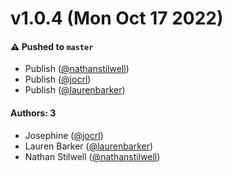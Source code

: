 # v1.0.4 (Mon Oct 17 2022)

#### ⚠️ Pushed to `master`

- Publish ([@nathanstilwell](https://github.com/nathanstilwell))
- Publish ([@jocrl](https://github.com/jocrl))
- Publish ([@laurenbarker](https://github.com/laurenbarker))

#### Authors: 3

- Josephine ([@jocrl](https://github.com/jocrl))
- Lauren Barker ([@laurenbarker](https://github.com/laurenbarker))
- Nathan Stilwell ([@nathanstilwell](https://github.com/nathanstilwell))
